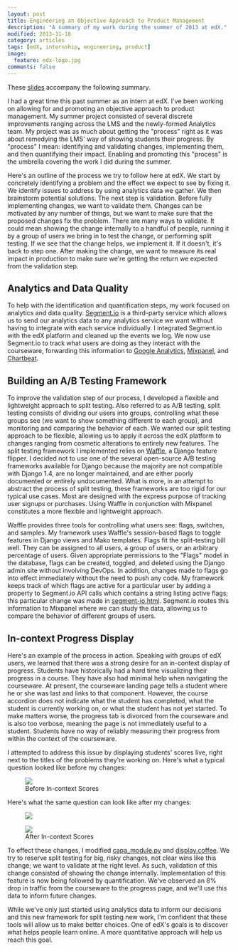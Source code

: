 ```yaml
---
layout: post
title: Engineering an Objective Approach to Product Management
description: "A summary of my work during the summer of 2013 at edX."
modified: 2013-11-16
category: articles
tags: [edX, internship, engineering, product]
image:
  feature: edx-logo.jpg
comments: false
---
```


These [slides](https://docs.google.com/presentation/d/1RyP2hFUDIWPWpLxAbitOT-Rf3Xf4P9KJXpRLKjcUJe8/edit?usp=sharing) accompany the following summary.

I had a great time this past summer as an intern at edX. I've been working on allowing for and promoting an objective approach to product management. My summer project consisted of several discrete improvements ranging across the LMS and the newly-formed Analytics team. My project was as much about getting the "process" right as it was about remedying the LMS' way of showing students their progress. By "process" I mean: identifying and validating changes, implementing them, and then quantifying their impact. Enabling and promoting this "process" is the umbrella covering the work I did during the summer.

Here's an outline of the process we try to follow here at edX. We start by concretely identifying a problem and the effect we expect to see by fixing it. We identify issues to address by using analytics data we gather. We then brainstorm potential solutions. The next step is validation. Before fully implementing changes, we want to validate them. Changes can be motivated by any number of things, but we want to make sure that the proposed changes fix the problem. There are many ways to validate. It could mean showing the change internally to a handful of people, running it by a group of users we bring in to test the change, or performing split testing. If we see that the change helps, we implement it. If it doesn't, it's back to step one. After making the change, we want to measure its real impact in production to make sure we're getting the return we expected from the validation step.

## Analytics and Data Quality

To help with the identification and quantification steps, my work focused on analytics and data quality. [Segment.io](https://segment.io/) is a third-party service which allows us to send our analytics data to any analytics service we want without having to integrate with each service individually. I integrated Segment.io with the edX platform and cleaned up the events we log. We now use Segment.io to track what users are doing as they interact with the courseware, forwarding this information to [Google Analytics](http://www.google.com/analytics/), [Mixpanel](https://mixpanel.com), and [Chartbeat](https://chartbeat.com/).

## Building an A/B Testing Framework

To improve the validation step of our process, I developed a flexible and 
lightweight approach to split testing. Also referred to as A/B testing, split testing consists of dividing our users into groups, controlling what these groups see (we want to show something different to each group), and monitoring and comparing the behavior of each. We wanted our split testing approach to be flexible, allowing us to apply it across the edX platform to changes ranging from cosmetic alterations to entirely new features. The split testing framework I implemented relies on [Waffle](http://waffle.readthedocs.org/en/latest/index.html), a Django feature flipper. I decided not to use one of the several open-source A/B testing frameworks available for Django because the majority are not compatible with Django 1.4, are no longer maintained, and are either poorly documented or entirely undocumented. What is more, in an attempt to abstract the process of split testing, these frameworks are too rigid for our typical use cases. Most are designed with the express purpose of tracking user signups or purchases. Using Waffle in conjunction with Mixpanel constitutes a more flexible and lightweight approach.

Waffle provides three tools for controlling what users see: flags, switches, and samples. My framework uses Waffle's session-based flags to toggle features in Django views and Mako templates. Flags fit the split-testing bill well. They can be assigned to all users, a group of users, or an arbitrary percentage of users. Given appropriate permissions to the "Flags" model in the database, flags can be created, toggled, and deleted using the Django admin site without involving DevOps. In addition, changes made to flags go into effect immediately without the need to push any code. My framework keeps track of which flags are active for a particular user by adding a property to Segment.io API calls which contains a string listing active flags; this particular change was made in [segment-io.html](https://github.com/edx/edx-platform/blob/master/lms/templates/widgets/segment-io.html?source=c). Segment.io routes this information to Mixpanel where we can study the data, allowing us to compare the behavior of different groups of users.

## In-context Progress Display

Here's an example of the process in action. Speaking with groups of edX users, we learned that there was a strong desire for an in-context display of progress. Students have historically had a hard time visualizing their progress in a course. They have also had minimal help when navigating the courseware. At present, the courseware landing page tells a student where he or she was last and links to that component. However, the course accordion does not indicate what the student has completed, what the student is currently working on, or what the student has not yet started. To make matters worse, the progress tab is divorced from the courseware and is also too verbose, meaning the page is not immediately useful to a student. Students have no way of reliably measuring their progress from within the context of the courseware.

I attempted to address this issue by displaying students' scores live, right next to the titles of the problems they're working on. Here's what a typical question looked like before my changes:

<figure>
    <img src="http://i.imgur.com/bTdegxe.png">
    <figcaption>Before In-context Scores</figcaption>
</figure>

Here's what the same question can look like after my changes:

<figure>
    <img src="http://i.imgur.com/MzGGkNo.png">
</figure>
<figure>
    <img src="http://i.imgur.com/MIewo29.png">
    <figcaption>After In-context Scores</figcaption>
</figure>

To effect these changes, I modified [capa_module.py](https://github.com/edx/edx-platform/blob/master/common/lib/xmodule/xmodule/capa_module.py?source=cc) and [display.coffee](https://github.com/edx/edx-platform/blob/master/common/lib/xmodule/xmodule/js/src/capa/display.coffee?source=cc). We try to reserve split testing for big, risky changes, not clear wins like this change; we want to validate at the right level. As such, validation of this change consisted of showing the change internally. Implementation of this feature is now being followed by quantification. We've observed an 8% drop in traffic from the courseware to the progress page, and we'll use this data to inform future changes.

While we've only just started using analytics data to inform our decisions and this new framework for split testing new work, I'm confident that these tools will allow us to make better choices. One of edX's goals is to discover what helps people learn online. A more quantitative approach will help us reach this goal.
